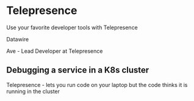 # Telepresence

Use your favorite developer tools with Telepresence


Datawire

Ave - Lead Developer at Telepresence


## Debugging a service in a K8s cluster

Telepresence - lets you run code on your laptop but the code thinks it is running in the cluster

